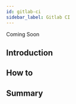 ```yaml
---
id: gitlab-ci
sidebar_label: Gitlab CI
---
```


Coming Soon

## Introduction

## How to

## Summary
